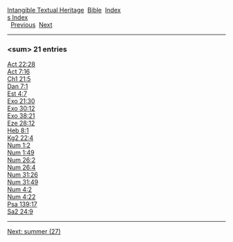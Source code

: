 [Intangible Textual Heritage](../../index)  [Bible](../index) 
[Index](index)   
[s Index](_s_)  
  [Previous](c11118)  [Next](c11120) 

------------------------------------------------------------------------

### &lt;sum&gt; 21 entries

[Act 22:28](../kjv/act022.htm#028)  
[Act 7:16](../kjv/act007.htm#016)  
[Ch1 21:5](../kjv/ch1021.htm#005)  
[Dan 7:1](../kjv/dan007.htm#001)  
[Est 4:7](../kjv/est004.htm#007)  
[Exo 21:30](../kjv/exo021.htm#030)  
[Exo 30:12](../kjv/exo030.htm#012)  
[Exo 38:21](../kjv/exo038.htm#021)  
[Eze 28:12](../kjv/eze028.htm#012)  
[Heb 8:1](../kjv/heb008.htm#001)  
[Kg2 22:4](../kjv/kg2022.htm#004)  
[Num 1:2](../kjv/num001.htm#002)  
[Num 1:49](../kjv/num001.htm#049)  
[Num 26:2](../kjv/num026.htm#002)  
[Num 26:4](../kjv/num026.htm#004)  
[Num 31:26](../kjv/num031.htm#026)  
[Num 31:49](../kjv/num031.htm#049)  
[Num 4:2](../kjv/num004.htm#002)  
[Num 4:22](../kjv/num004.htm#022)  
[Psa 139:17](../kjv/psa139.htm#017)  
[Sa2 24:9](../kjv/sa2024.htm#009)  

------------------------------------------------------------------------

[Next: summer (27)](c11120)
